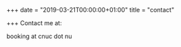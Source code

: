 +++
date = "2019-03-21T00:00:00+01:00"
title = "contact"

+++
Contact me at:

booking at cnuc dot nu